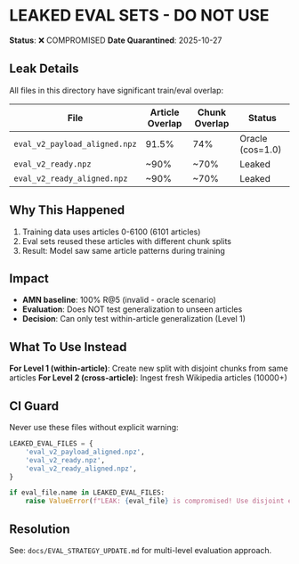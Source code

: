 # LEAKED EVAL SETS - DO NOT USE

**Status**: ❌ COMPROMISED
**Date Quarantined**: 2025-10-27

## Leak Details

All files in this directory have significant train/eval overlap:

| File | Article Overlap | Chunk Overlap | Status |
|------|-----------------|---------------|---------|
| `eval_v2_payload_aligned.npz` | 91.5% | 74% | Oracle (cos=1.0) |
| `eval_v2_ready.npz` | ~90% | ~70% | Leaked |
| `eval_v2_ready_aligned.npz` | ~90% | ~70% | Leaked |

## Why This Happened

1. Training data uses articles 0-6100 (6101 articles)
2. Eval sets reused these articles with different chunk splits
3. Result: Model saw same article patterns during training

## Impact

- **AMN baseline**: 100% R@5 (invalid - oracle scenario)
- **Evaluation**: Does NOT test generalization to unseen articles
- **Decision**: Can only test within-article generalization (Level 1)

## What To Use Instead

**For Level 1 (within-article)**: Create new split with disjoint chunks from same articles
**For Level 2 (cross-article)**: Ingest fresh Wikipedia articles (10000+)

## CI Guard

Never use these files without explicit warning:

```python
LEAKED_EVAL_FILES = {
    'eval_v2_payload_aligned.npz',
    'eval_v2_ready.npz',
    'eval_v2_ready_aligned.npz',
}

if eval_file.name in LEAKED_EVAL_FILES:
    raise ValueError(f"LEAK: {eval_file} is compromised! Use disjoint eval set.")
```

## Resolution

See: `docs/EVAL_STRATEGY_UPDATE.md` for multi-level evaluation approach.
